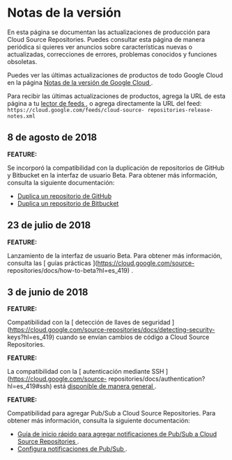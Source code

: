 #  Notas de la versión

En esta página se documentan las actualizaciones de producción para Cloud
Source Repositories. Puedes consultar esta página de manera periódica si
quieres ver anuncios sobre características nuevas o actualizadas, correcciones
de errores, problemas conocidos y funciones obsoletas.

Puedes ver las últimas actualizaciones de productos de todo Google Cloud en la
página [ Notas de la versión de Google Cloud
](https://cloud.google.com/release-notes?hl=es_419) .

Para recibir las últimas actualizaciones de productos, agrega la URL de esta
página a tu [ lector de feeds
](https://wikipedia.org/wiki/Comparison_of_feed_aggregators) , o agrega
directamente la URL del feed: ` https://cloud.google.com/feeds/cloud-source-
repositories-release-notes.xml `

##  8 de agosto de 2018

**FEATURE:**

Se incorporó la compatibilidad con la duplicación de repositorios de GitHub y
Bitbucket en la interfaz de usuario Beta. Para obtener más información,
consulta la siguiente documentación:

  * [ Duplica un repositorio de GitHub ](https://cloud.google.com/source-repositories/docs/mirroring-a-github-repository?hl=es_419)
  * [ Duplica un repositorio de Bitbucket ](https://cloud.google.com/source-repositories/docs/mirroring-a-bitbucket-repository?hl=es_419)

##  23 de julio de 2018

**FEATURE:**

Lanzamiento de la interfaz de usuario Beta. Para obtener más información,
consulta las [ guías prácticas ](https://cloud.google.com/source-
repositories/docs/how-to-beta?hl=es_419) .

##  3 de junio de 2018

**FEATURE:**

Compatibilidad con la [ detección de llaves de seguridad
](https://cloud.google.com/source-repositories/docs/detecting-security-
keys?hl=es_419) cuando se envían cambios de código a Cloud Source
Repositories.

**FEATURE:**

La compatibilidad con la [ autenticación mediante SSH
](https://cloud.google.com/source-
repositories/docs/authentication?hl=es_419#ssh) está [ disponible de manera
general ](https://cloud.google.com/products?hl=es_419#product-launch-stages) .

**FEATURE:**

Compatibilidad para agregar Pub/Sub a Cloud Source Repositories. Para obtener
más información, consulta la siguiente documentación:

  * [ Guía de inicio rápido para agregar notificaciones de Pub/Sub a Cloud Source Repositories ](https://cloud.google.com/source-repositories/docs/quickstart-adding-pubsub-notifications?hl=es_419) . 
  * [ Configura notificaciones de Pub/Sub ](https://cloud.google.com/source-repositories/docs/configuring-notifications?hl=es_419) . 

